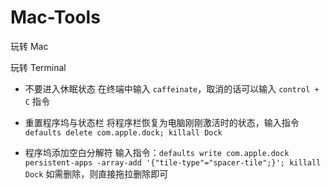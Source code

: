 # Mac-Tools
玩转 Mac

玩转 Terminal
- 不要进入休眠状态
在终端中输入 `caffeinate`，取消的话可以输入 `control + C` 指令

- 重置程序坞与状态栏
将程序栏恢复为电脑刚刚激活时的状态，输入指令 `defaults delete com.apple.dock; killall Dock`

- 程序坞添加空白分解符
输入指令：`defaults write com.apple.dock persistent-apps -array-add '{"tile-type"="spacer-tile";}'; killall Dock`
如需删除，则直接拖拉删除即可
